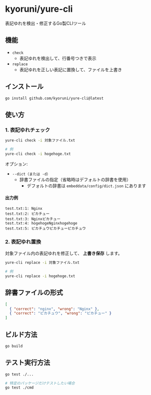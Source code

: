 # kyoruni/yure-cli

表記ゆれを検出・修正するGo製CLIツール

## 機能
- `check`
  - 表記ゆれを検出して、行番号つきで表示
- `replace`
  - 表記ゆれを正しい表記に置換して、ファイルを上書き

## インストール

```sh
go install github.com/kyoruni/yure-cli@latest
```

## 使い方
### 1. 表記ゆれチェック

```sh
yure-cli check -i 対象ファイル.txt

# 例
yure-cli check -i hogehoge.txt
```

オプション:

- `--dict（または -d）`
  - 辞書ファイルの指定（省略時はデフォルトの辞書を使用）
    - デフォルトの辞書は `embeddata/config/dict.json` にあります

#### 出力例

```
test.txt:1: Nginx
test.txt:2: ピカチュー
test.txt:3: Nginxピカチュー
test.txt:4: hogehogeNginxhogehoge
test.txt:5: ピカチュウピカチューピカチュウ
```

### 2. 表記ゆれ置換
対象ファイル内の表記ゆれを修正して、 **上書き保存** します。

```sh
yure-cli replace -i 対象ファイル.txt

# 例
yure-cli replace -i hogehoge.txt
```

## 辞書ファイルの形式

```json
[
  { "correct": "nginx", "wrong": "Nginx" },
  { "correct": "ピカチュウ", "wrong": "ピカチュー" }
]
```

## ビルド方法

```sh
go build
```

## テスト実行方法

```sh
go test ./...

# 特定のパッケージだけテストしたい場合
go test ./cmd
```
